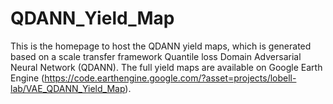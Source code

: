 # QDANN_Yield_Map
This is the homepage to host the QDANN yield maps, which is generated based on a scale transfer framework Quantile loss Domain Adversarial Neural Network (QDANN). The full yield maps are available on Google Earth Engine (https://code.earthengine.google.com/?asset=projects/lobell-lab/VAE_QDANN_Yield_Map). 
